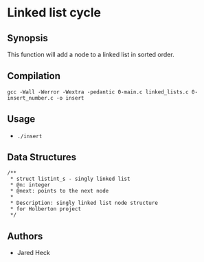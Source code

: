 # Linked list cycle

## Synopsis
This function will add a node to a linked list in sorted order.

## Compilation
`gcc -Wall -Werror -Wextra -pedantic 0-main.c linked_lists.c 0-insert_number.c -o insert`

## Usage
* `./insert`

## Data Structures
```
/**
 * struct listint_s - singly linked list
 * @n: integer
 * @next: points to the next node
 *
 * Description: singly linked list node structure
 * for Holberton project
 */
```

## Authors
* Jared Heck
